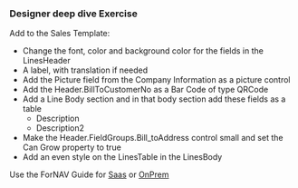 ### Designer deep dive Exercise

Add to the Sales Template:
* Change the font, color and background color for the fields in the LinesHeader 
* A label, with translation if needed
* Add the Picture field from the Company Information as a picture control
* Add the Header.BillToCustomerNo as a Bar Code of type QRCode
* Add a Line Body section and in that body section add these fields as a table
  * Description
  * Description2
* Make the Header.FieldGroups.Bill_toAddress control small and set the Can Grow property to true
* Add an even style on the LinesTable in the LinesBody

Use the ForNAV Guide for [Saas](https://renebrummel.github.io/ForNAVGuide/#/ForNAVForBCSaaS/DesignerExplained) or [OnPrem](https://renebrummel.github.io/ForNAVGuide/#/ForNAVForBCOnPrem/DesignerExplained)